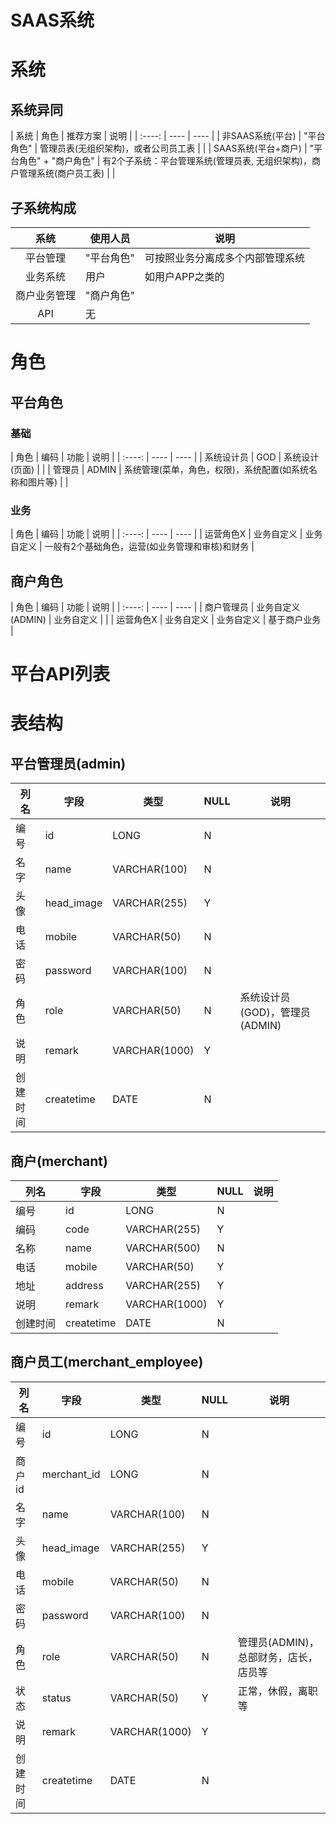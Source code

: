 # SAAS系统

# 系统
## 系统异同

| 系统 | 角色 | 推荐方案 | 说明 |
| :----: | ---- | ---- |
| 非SAAS系统(平台) | "平台角色" | 管理员表(无组织架构)，或者公司员工表 |  |
| SAAS系统(平台+商户) | "平台角色" + "商户角色" | 有2个子系统：平台管理系统(管理员表, 无组织架构)，商户管理系统(商户员工表) |  |

## 子系统构成

| 系统 | 使用人员 | 说明 |
| :----: | ---- | ---- |
| 平台管理 | "平台角色" | 可按照业务分离成多个内部管理系统 |
| 业务系统 | 用户 | 如用户APP之类的 |
| 商户业务管理 | "商户角色" |  |
| API | 无 |  |

# 角色
## 平台角色
### 基础

| 角色 | 编码 | 功能 | 说明 |
| :----: | ---- | ---- |
| 系统设计员 | GOD | 系统设计(页面) |  |
| 管理员 | ADMIN | 系统管理(菜单，角色，权限)，系统配置(如系统名称和图片等) |  |

### 业务

| 角色 | 编码 | 功能 | 说明 |
| :----: | ---- | ---- |
| 运营角色X | 业务自定义 | 业务自定义 | 一般有2个基础角色，运营(如业务管理和审核)和财务 |

## 商户角色
| 角色 | 编码 | 功能 | 说明 |
| :----: | ---- | ---- |
| 商户管理员 | 业务自定义(ADMIN) | 业务自定义 |  |
| 运营角色X | 业务自定义 | 业务自定义 | 基于商户业务 |

# 平台API列表

# 表结构
## 平台管理员(admin)
| 列名 | 字段 | 类型 | NULL | 说明 |
| -- | -- | -- | -- | -- |
| 编号 | id | LONG | N |  |
| 名字 | name | VARCHAR(100) | N |  |
| 头像 | head_image | VARCHAR(255) | Y |  |
| 电话 | mobile | VARCHAR(50) | N |  |
| 密码 | password | VARCHAR(100) | N |  |
| 角色 | role | VARCHAR(50) | N | 系统设计员(GOD)，管理员(ADMIN) |
| 说明 | remark | VARCHAR(1000) | Y |  |
| 创建时间 | createtime | DATE | N |  |  |

## 商户(merchant)
| 列名 | 字段 | 类型 | NULL | 说明 |
| -- | -- | -- | -- | -- |
| 编号 | id | LONG | N |  |
| 编码 | code | VARCHAR(255) | Y |  |
| 名称 | name | VARCHAR(500) | N |  |
| 电话 | mobile | VARCHAR(50) | Y |  |
| 地址 | address | VARCHAR(255) | Y |  |
| 说明 | remark | VARCHAR(1000) | Y |  |
| 创建时间 | createtime | DATE | N |  |  |

## 商户员工(merchant_employee)
| 列名 | 字段 | 类型 | NULL | 说明 |
| -- | -- | -- | -- | -- |
| 编号 | id | LONG | N |  |
| 商户id | merchant_id | LONG | N |  |
| 名字 | name | VARCHAR(100) | N |  |
| 头像 | head_image | VARCHAR(255) | Y |  |
| 电话 | mobile | VARCHAR(50) | N |  |
| 密码 | password | VARCHAR(100) | N |  |
| 角色 | role | VARCHAR(50) | N | 管理员(ADMIN)，总部财务，店长，店员等 |
| 状态 | status | VARCHAR(50) | Y |  正常，休假，离职等 |
| 说明 | remark | VARCHAR(1000) | Y |  |
| 创建时间 | createtime | DATE | N |  |  |
